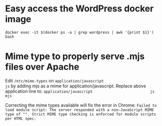 # Easy access the WordPress docker image
`docker exec -it $(docker ps -a | grep wordpress | awk '{print $1}') bash`

# Mime type to properly serve .mjs files over Apache
Edit `/etc/mime.types` on `application/javascript                          js` by adding mjs as a mime for application/javascript. Replace above application line to:
`application/javascript                          js mjs`

Correcting the mime types available will fix the error in Chrome: ```Failed to load module script: The server responded with a non-JavaScript MIME type of "". Strict MIME type checking is enforced for module scripts per HTML spec.```
